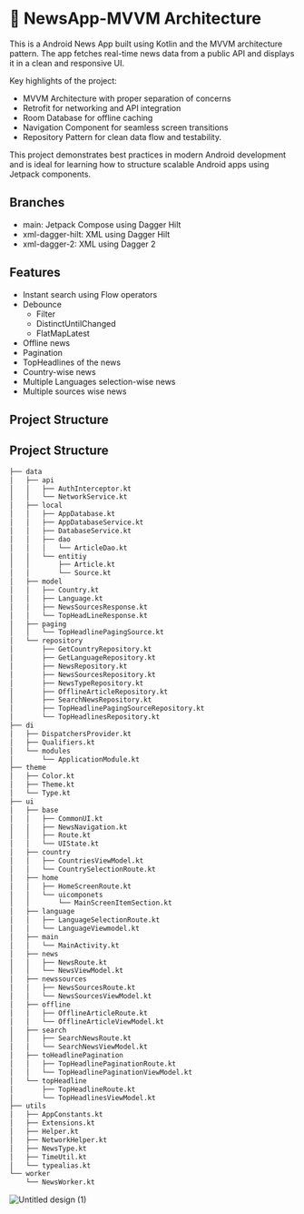 
# 📰 NewsApp-MVVM Architecture

This is a  Android News App built using Kotlin and the MVVM architecture pattern. The app fetches real-time news data from a public API and displays it in a clean and responsive UI.

Key highlights of the project:

- MVVM Architecture with proper separation of concerns
- Retrofit for networking and API integration
- Room Database for offline caching
- Navigation Component for seamless screen transitions
- Repository Pattern for clean data flow and testability.

This project demonstrates best practices in modern Android development and is ideal for learning how to structure scalable Android apps using Jetpack components.

## Branches

- main: Jetpack Compose using Dagger Hilt
- xml-dagger-hilt: XML using Dagger Hilt
- xml-dagger-2: XML using Dagger 2
## Features

- Instant search using Flow operators
- Debounce
  - Filter
  - DistinctUntilChanged
  - FlatMapLatest
- Offline news
- Pagination
- TopHeadlines of the news
- Country-wise news
- Multiple Languages selection-wise news
- Multiple sources wise news
  
## Project Structure

## Project Structure
``` bash
├── data
│   ├── api
│   │   ├── AuthInterceptor.kt
│   │   └── NetworkService.kt
│   ├── local
│   │   ├── AppDatabase.kt
│   │   ├── AppDatabaseService.kt
│   │   ├── DatabaseService.kt
│   │   ├── dao
│   │   │   └── ArticleDao.kt
│   │   └── entitiy
│   │       ├── Article.kt
│   │       └── Source.kt
│   ├── model
│   │   ├── Country.kt
│   │   ├── Language.kt
│   │   ├── NewsSourcesResponse.kt
│   │   └── TopHeadLineResponse.kt
│   ├── paging
│   │   └── TopHeadlinePagingSource.kt
│   └── repository
│       ├── GetCountryRepository.kt
│       ├── GetLanguageRepository.kt
│       ├── NewsRepository.kt
│       ├── NewsSourcesRepository.kt
│       ├── NewsTypeRepository.kt
│       ├── OfflineArticleRepository.kt
│       ├── SearchNewsRepository.kt
│       ├── TopHeadlinePagingSourceRepository.kt
│       └── TopHeadlinesRepository.kt
├── di
│   ├── DispatchersProvider.kt
│   ├── Qualifiers.kt
│   └── modules
│       └── ApplicationModule.kt
├── theme
│   ├── Color.kt
│   ├── Theme.kt
│   └── Type.kt
├── ui
│   ├── base
│   │   ├── CommonUI.kt
│   │   ├── NewsNavigation.kt
│   │   ├── Route.kt
│   │   └── UIState.kt
│   ├── country
│   │   ├── CountriesViewModel.kt
│   │   └── CountrySelectionRoute.kt
│   ├── home
│   │   ├── HomeScreenRoute.kt
│   │   └── uicomponets
│   │       └── MainScreenItemSection.kt
│   ├── language
│   │   ├── LanguageSelectionRoute.kt
│   │   └── LanguageViewmodel.kt
│   ├── main
│   │   └── MainActivity.kt
│   ├── news
│   │   ├── NewsRoute.kt
│   │   └── NewsViewModel.kt
│   ├── newssources
│   │   ├── NewsSourcesRoute.kt
│   │   └── NewsSourcesViewModel.kt
│   ├── offline
│   │   ├── OfflineArticleRoute.kt
│   │   └── OfflineArticleViewModel.kt
│   ├── search
│   │   ├── SearchNewsRoute.kt
│   │   └── SearchNewsViewModel.kt
│   ├── toHeadlinePagination
│   │   ├── TopHeadlinePaginationRoute.kt
│   │   └── TopHeadlinePaginationViewModel.kt
│   └── topHeadline
│       ├── TopHeadlineRoute.kt
│       └── TopHeadlinesViewModel.kt
├── utils
│   ├── AppConstants.kt
│   ├── Extensions.kt
│   ├── Helper.kt
│   ├── NetworkHelper.kt
│   ├── NewsType.kt
│   ├── TimeUtil.kt
│   └── typealias.kt
└── worker
    └── NewsWorker.kt
```
![Untitled design (1)](https://github.com/user-attachments/assets/11556e2c-3344-4afb-a6de-74199c0c3422)




